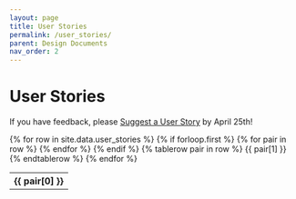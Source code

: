 ```yaml
---
layout: page
title: User Stories
permalink: /user_stories/
parent: Design Documents
nav_order: 2
---
```


# User Stories

If you have feedback, please [Suggest a User Story](https://docs.google.com/forms/d/e/1FAIpQLSf68TbV5mbZ48pm_lrGB_SK4oxZO0FtGeUqOfoK6gEQ5iq2WA/viewform?usp=sf_link) by April 25th!

<table>
  {% for row in site.data.user_stories %}
    {% if forloop.first %}
    <tr>
      {% for pair in row %}
        <th>{{ pair[0] }}</th>
      {% endfor %}
    </tr>
    {% endif %}
    {% tablerow pair in row %}
      {{ pair[1] }}
    {% endtablerow %}
  {% endfor %}
</table>